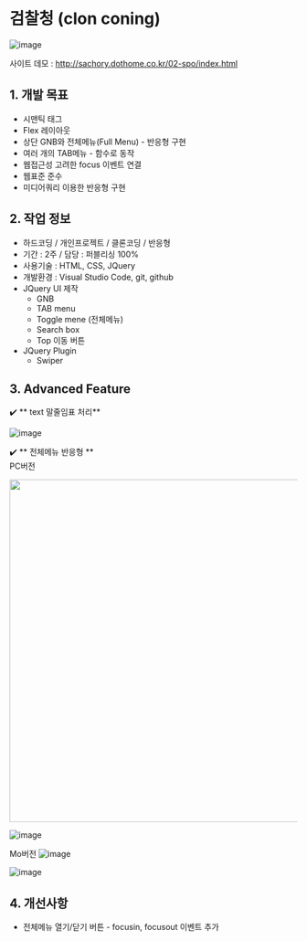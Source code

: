 # 검찰청 (clon coning)

![image](https://user-images.githubusercontent.com/126562076/224900197-b514bcec-9511-46af-887f-b739eaa495dc.png)


사이트 데모 : [<http://sachory.dothome.co.kr/02-spo/index.html>](http://sachory.dothome.co.kr/02-spo/index.html)

## 1. 개발 목표
* 시맨틱 태그
* Flex 레이아웃
* 상단 GNB와 전체메뉴(Full Menu) - 반응형 구현
* 여러 개의 TAB메뉴 - 함수로 동작 
* 웹접근성 고려한 focus 이벤트 연결
* 웹표준 준수
* 미디어쿼리 이용한 반응형 구현

 
 

  
  
   
## 2. 작업 정보
* 하드코딩 / 개인프로젝트 / 클론코딩 / 반응형
* 기간 : 2주 / 담당 : 퍼블리싱 100%
* 사용기술 : HTML, CSS, JQuery
* 개발환경 : Visual Studio Code, git, github
* JQuery UI 제작
  * GNB 
  * TAB menu
  * Toggle mene (전체메뉴)
  * Search box
  * Top 이동 버튼
* JQuery Plugin
  * Swiper





## 3. Advanced Feature

:heavy_check_mark: ** text 말줄임표 처리**<br>

![image](https://user-images.githubusercontent.com/126562076/225221539-4ac2c371-17e5-4851-ba01-a5932fd0c5ac.png)



:heavy_check_mark: ** 전체메뉴 반응형 **<br>
PC버전

<img src="https://user-images.githubusercontent.com/126562076/225222516-fc28204c-46d1-4337-87fb-61e86bb94e5f.png" width="600px">

 ![image](https://user-images.githubusercontent.com/126562076/225222879-963fc0c4-dc1e-45cd-b054-7b9ac6bd057b.png)

Mo버전
![image](https://user-images.githubusercontent.com/126562076/225223060-e858a519-9c2f-45cf-86e6-1e305e48ee69.png)

![image](https://user-images.githubusercontent.com/126562076/225223165-9c7598f2-b06b-497f-819d-4741b2639de8.png)




## 4. 개선사항

* 전체메뉴 열기/닫기 버튼 - focusin, focusout 이벤트 추가



